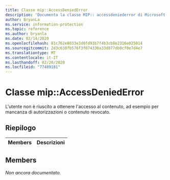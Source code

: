 ```yaml
---
title: Classe mip::AccessDeniedError
description: 'Documenta la classe MIP:: accessdeniederror di Microsoft Information Protection (MIP) SDK.'
author: BryanLa
ms.service: information-protection
ms.topic: reference
ms.author: bryanla
ms.date: 02/14/2020
ms.openlocfilehash: 81c762e8033e3d0fd93b7f4b3cb8e2316e025014
ms.sourcegitcommit: 2d3c638fb576f3f074330a33d077db0cf0e7d4e7
ms.translationtype: MT
ms.contentlocale: it-IT
ms.lasthandoff: 02/20/2020
ms.locfileid: "77489181"
---
```

# <a name="class-mipaccessdeniederror"></a>Classe mip::AccessDeniedError 
L'utente non è riuscito a ottenere l'accesso al contenuto, ad esempio per mancanza di autorizzazioni o contenuto revocato.
  
## <a name="summary"></a>Riepilogo
 Members                        | Descrizioni                                
--------------------------------|---------------------------------------------
  
## <a name="members"></a>Members
_Non ancora documentato._
